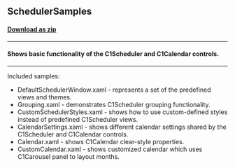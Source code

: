 ## SchedulerSamples
#### [Download as zip](https://grapecity.github.io/DownGit/#/home?url=https://github.com/GrapeCity/ComponentOne-WPF-Samples/tree/master/NET_4.5.2/C1.WPF.Schedule/CS/SchedulerSamples)
____
#### Shows basic functionality of the C1Scheduler and C1Calendar controls.
____
Included samples:


* DefaultSchedulerWindow.xaml - represents a set of the predefined views and themes.
* Grouping.xaml - demonstrates C1Scheduler grouping functionality.
* CustomSchedulerStyles.xaml - shows how to use custom-defined styles instead of predefined C1Scheduler views.
* CalendarSettings.xaml - shows different calendar settings shared by the C1Scheduler and C1Calendar controls.
* Calendar.xaml - shows C1Calendar clear-style properties.
* CustomCalendar.xaml - shows customized calendar which uses C1Carousel panel to layout months.

